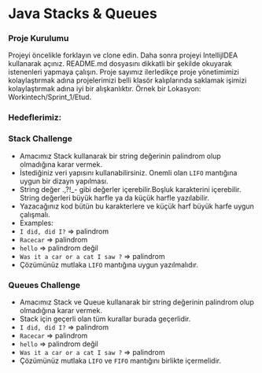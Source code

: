 #  Java Stacks & Queues

### Proje Kurulumu

Projeyi öncelikle forklayın ve clone edin.
Daha sonra projeyi IntellijIDEA kullanarak açınız. README.md dosyasını dikkatli bir şekilde okuyarak istenenleri yapmaya çalışın.
Proje sayımız ilerledikçe proje yönetimimizi kolaylaştırmak adına projelerimizi belli klasör kalıplarında saklamak işimizi kolaylaştırmak adına iyi bir alışkanlıktır.
Örnek bir Lokasyon: Workintech/Sprint_1/Etud.

### Hedeflerimiz:

### Stack Challenge

 * Amacımız Stack kullanarak bir string değerinin palindrom olup olmadığına karar vermek.
 * İstediğiniz veri yapısını kullanabilirsiniz. Onemli olan ```LIFO``` mantığına uygun bir dizayn yapılması.
 * String değer .,?!_- gibi değerler içerebilir.Boşluk karakterini içerebilir. String değerleri büyük harfle ya da küçük harfle yazılabilir.
 * Yazacağınız kod bütün bu karakterlere ve küçük harf büyük harfe uygun çalışmalı.
 * Examples:
 * ```I did, did I?``` => palindrom 
 * ```Racecar``` => palindrom 
 * ```hello``` => palindrom değil
 * ```Was it a car or a cat I saw ?``` => palindrom
 * Çözümünüz mutlaka ```LIFO``` mantığına uygun yazılmalıdır.

### Queues Challenge

 * Amacımız Stack ve Queue kullanarak bir string değerinin palindrom olup olmadığına karar vermek. 
 * Stack için geçerli olan tüm kurallar burada geçerlidir.
 *  ```I did, did I?``` => palindrom
 * ```Racecar``` => palindrom
 * ```hello``` => palindrom değil
 * ```Was it a car or a cat I saw ?``` => palindrom
 *  Çözümünüz mutlaka ```LIFO``` ve ```FIFO``` mantığını birlikte içermelidir.
